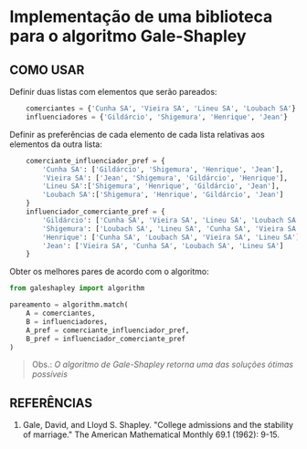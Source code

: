 # Implementação de uma biblioteca para o algoritmo Gale-Shapley


## COMO USAR

Definir duas listas com elementos que serão pareados:

```python
    comerciantes = {'Cunha SA', 'Vieira SA', 'Lineu SA', 'Loubach SA'}
    influenciadores = {'Gildárcio', 'Shigemura', 'Henrique', 'Jean'}
```

Definir as preferências de cada elemento de cada lista relativas aos elementos da outra lista:

```python
    comerciante_influenciador_pref = {
        'Cunha SA': ['Gildárcio', 'Shigemura', 'Henrique', 'Jean'], 
        'Vieira SA': ['Jean', 'Shigemura', 'Gildárcio', 'Henrique'], 
        'Lineu SA':['Shigemura', 'Henrique', 'Gildárcio', 'Jean'], 
        'Loubach SA':['Shigemura', 'Henrique', 'Gildárcio', 'Jean']
    }
    influenciador_comerciante_pref = {
        'Gildárcio': ['Cunha SA', 'Vieira SA', 'Lineu SA', 'Loubach SA'], 
        'Shigemura': ['Loubach SA', 'Lineu SA', 'Cunha SA', 'Vieira SA'], 
        'Henrique': ['Cunha SA', 'Loubach SA', 'Vieira SA', 'Lineu SA'], 
        'Jean': ['Vieira SA', 'Cunha SA', 'Loubach SA', 'Lineu SA']
    }
```

Obter os melhores pares de acordo com o algoritmo:

```python
from galeshapley import algorithm

pareamento = algorithm.match(
    A = comerciantes,
    B = influenciadores,
    A_pref = comerciante_influenciador_pref,
    B_pref = influenciador_comerciante_pref
)
```

> Obs.: _O algoritmo de Gale-Shapley retorna uma das soluções ótimas possíveis_


## REFERÊNCIAS

1. Gale, David, and Lloyd S. Shapley. "College admissions and the stability of marriage." The American Mathematical Monthly 69.1 (1962): 9-15.
